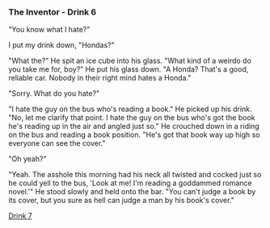 ### The Inventor - Drink 6

"You know what I hate?"

I put my drink down, "Hondas?"

"What the?" He spit an ice cube into his glass. "What kind of a weirdo
do you take me for, boy?" He put his glass down. "A Honda? That's a
good, reliable car. Nobody in their right mind hates a Honda."

"Sorry. What do you hate?"

"I hate the guy on the bus who's reading a book." He picked up his
drink. "No, let me clarify that point. I hate the guy on the bus who's
got the book he's reading up in the air and angled just so." He crouched
down in a riding on the bus and reading a book position. "He's got that
book way up high so everyone can see the cover."

"Oh yeah?"

"Yeah. The asshole this morning had his neck all twisted and cocked just
so he could yell to the bus, 'Look at me! I'm reading a goddammed
romance novel.'" He stood slowly and held onto the bar. "You can't judge
a book by its cover, but you sure as hell can judge a man by his book's
cover."


 

[Drink 7](theInventor7.html)

